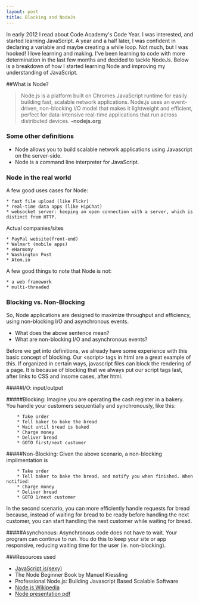 ```yaml
---
layout: post
title: Blocking and NodeJs
---
```


In early 2012 I read about Code Academy's Code Year. I was interested, and started learning JavaScript. A year and a half later, I was confident in declaring a variable and maybe creating a while loop. Not much, but I was hooked! I love learning and making. I've been learning to code with more determination in the last few months and decided to tackle NodeJs. Below is a breakdown of how I started learning Node and improving my understanding of JavaScript.

##What is Node?

>Node.js is a platform built on Chromes JavaScript runtime for easily building fast, scalable network applications. Node.js uses an event-driven, non-blocking I/O model that makes it lightweight and efficient, perfect for data-intensive real-time applications that run across distributed devices. **-nodejs.org**

### Some other definitions

* Node allows you to build scalable network applications using Javascript on the server-side.
* Node is a command line interpreter for JavaScript.

### Node in the real world

A few good uses cases for Node:

	* fast file upload (like Flckr)
	* real-time data apps (like HipChat)
	* websocket server: keeping an open connection with a server, which is distinct from HTTP.

Actual companies/sites

	* PayPal website(front-end)
	* Walmart (mobile apps)
	* eHarmony
	* Washington Post
	* Atom.io 

A few good things to note that Node is not:

	* a web framework
	* multi-threaded

### Blocking vs. Non-Blocking
So, Node applications are designed to maximize throughput and efficiency, using non-blocking I/O and asynchronous events.

* What does the above sentence mean? 
* What are non-blocking I/O and asynchronous events?

Before we get into definitions, we already have some experience with this basic concept of blocking. Our &lt;script&gt; tags in html are a great example of this. If organized in certain ways, javascript files can block the rendering of a page. It is because of blocking that we always put our script tags last, after links to CSS and insome cases, after html.

#####I/O: 
	input/output

#####Blocking: 
	Imagine you are operating the cash register in a bakery. 
	You handle your customers sequentially and synchronously, like this:

		* Take order
		* Tell baker to bake the bread
		* Wait until bread is baked
		* Charge money
		* Deliver bread
		* GOTO first/next customer
		
#####Non-Blocking:
	Given the above scenario, a non-blocking implimentation is


		* Take order
		* Tell baker to bake the bread, and notify you when finished. When notified:
		* Charge money
		* Deliver bread
		* GOTO 1/next customer

In the second scenario, you can more efficiently handle requests for bread because, instead of waiting for bread to be ready before handling the next customer, you can start handling the next customer while waiting for bread. 


#####Asynchonous:
	Asynchronous code does not have to wait. Your program can continue to run. You do this to keep your site or app responsive, reducing waiting time for the user (ie. non-blocking).


###Resources used

*  [JavaScript.is(sexy)](http://javascriptissexy.com/learn-node-js-completely-and-with-confidence/)
*  The Node Beginner Book by Manuel Kiessling
*  Professional Node.js: Building Javascript Based Scalable Software
*  [Node.js Wikipedia](http://en.wikipedia.org/wiki/Node.js)
*  [Node presentation pdf](http://s3.amazonaws.com/four.livejournal/20091117/jsconf.pdf)
